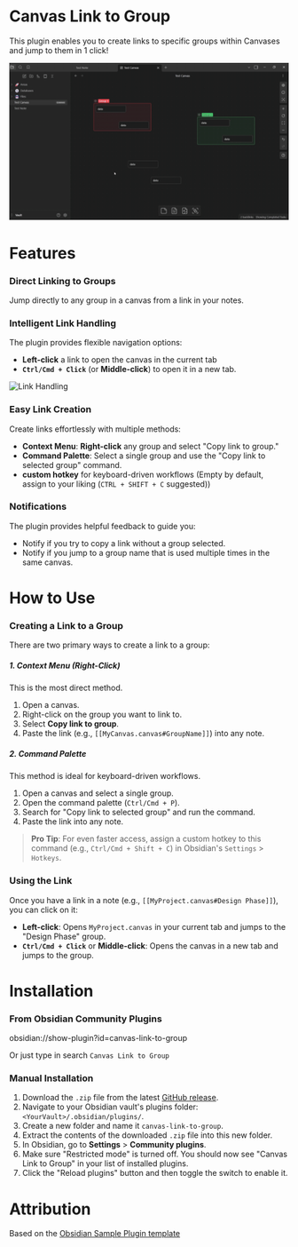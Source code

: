 # Canvas Link to Group

This plugin enables you to create links to specific groups within Canvases and jump to them in 1 click!

![Usecase](<Use Example.gif>)

# Features

### Direct Linking to Groups
Jump directly to any group in a canvas from a link in your notes.

### Intelligent Link Handling
The plugin provides flexible navigation options:
 - **Left-click** a link to open the canvas in the current tab
 - **`Ctrl/Cmd + Click`** (or **Middle-click**) to open it in a new tab.

![Link Handling](<Features Example.gif>)

### Easy Link Creation
Create links effortlessly with multiple methods:
- **Context Menu**: **Right-click** any group and select "Copy link to group."
- **Command Palette**: Select a single group and use the "Copy link to selected group" command.
- **custom hotkey** for keyboard-driven workflows (Empty by default, assign to your liking (`CTRL + SHIFT + C` suggested))

### Notifications
The plugin provides helpful feedback to guide you:
- Notify if you try to copy a link without a group selected.
- Notify if you jump to a group name that is used multiple times in the same canvas.

# How to Use

### Creating a Link to a Group

There are two primary ways to create a link to a group:

##### 1. Context Menu (Right-Click)

This is the most direct method.

1.  Open a canvas.
2.  Right-click on the group you want to link to.
3.  Select **Copy link to group**.
4.  Paste the link (e.g., `[[MyCanvas.canvas#GroupName]]`) into any note.

##### 2. Command Palette

This method is ideal for keyboard-driven workflows.

1.  Open a canvas and select a single group.
2.  Open the command palette (`Ctrl/Cmd + P`).
3.  Search for "Copy link to selected group" and run the command.
4.  Paste the link into any note.

> **Pro Tip**: For even faster access, assign a custom hotkey to this command (e.g., `Ctrl/Cmd + Shift + C`) in Obsidian's `Settings` > `Hotkeys`.

### Using the Link

Once you have a link in a note (e.g., `[[MyProject.canvas#Design Phase]]`), you can click on it:

- **Left-click**: Opens `MyProject.canvas` in your current tab and jumps to the "Design Phase" group.
- **`Ctrl/Cmd + Click`** or **Middle-click**: Opens the canvas in a new tab and jumps to the group.

# Installation

### From Obsidian Community Plugins

obsidian://show-plugin?id=canvas-link-to-group

Or just type in search `Canvas Link to Group`

### Manual Installation

1.  Download the `.zip` file from the latest [GitHub release](https://github.com/quorafind/obsidian-canvas-link-to-group/releases/latest).
2.  Navigate to your Obsidian vault's plugins folder: `<YourVault>/.obsidian/plugins/`.
3.  Create a new folder and name it `canvas-link-to-group`.
4.  Extract the contents of the downloaded `.zip` file into this new folder.
5.  In Obsidian, go to **Settings** > **Community plugins**.
6.  Make sure "Restricted mode" is turned off. You should now see "Canvas Link to Group" in your list of installed plugins.
7.  Click the "Reload plugins" button and then toggle the switch to enable it.

# Attribution
Based on the [Obsidian Sample Plugin template](https://github.com/obsidianmd/obsidian-sample-plugin)
